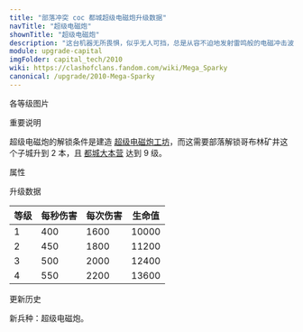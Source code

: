 ```yaml
---
title: "部落冲突 coc 都城超级电磁炮升级数据"
navTitle: "超级电磁炮"
shownTitle: "超级电磁炮"
description: "这台机器无所畏惧，似乎无人可挡，总是从容不迫地发射雷鸣般的电磁冲击波摧毁防御，这将是敌人永远无法摆脱的噩梦吧？"
module: upgrade-capital
imgFolder: capital_tech/2010
wiki: https://clashofclans.fandom.com/wiki/Mega_Sparky
canonical: /upgrade/2010-Mega-Sparky
---
```


<UnitInfo :folder="$frontmatter.imgFolder" imgSrc="Mega_Sparky_info.png" :imgAlt="$frontmatter.navTitle" :description="$frontmatter.description" />

<SmallTitle>各等级图片</SmallTitle>

<Panel>
    <UnitImgGroup :folder="$frontmatter.imgFolder">
        <UnitImg imgTitle="所有等级" imgSrc="Mega_Sparky1.png" />
    </UnitImgGroup>
</Panel>

<SmallTitle>重要说明</SmallTitle>

超级电磁炮的解锁条件是建造 [超级电磁炮工坊](/upgrade/2350-Mega-Sparky-Workshop)，而这需要部落解锁哥布林矿井这个子城升到 2 本，且 [都城大本营](/upgrade/2400-Capital-Hall) 达到 9 级。

<SmallTitle>属性</SmallTitle>

<UnitProperties>
    <UnitProperty pKey="部队类型" pValue="地面远程单位" />
    <UnitProperty pKey="攻击偏好" pValue="防御建筑" />
    <UnitProperty pKey="伤害类型" pValue="溅射伤害" />
    <UnitProperty pKey="溅射半径" pValue="3 格" />
    <UnitProperty pKey="攻击的目标" pValue="仅地面目标" />
    <UnitProperty pKey="配兵人口" pValue="100" />
    <UnitProperty pKey="防守人口" pValue="100" />
    <UnitProperty pKey="移动速度" pValue="1 格/秒" />
    <UnitProperty pKey="攻击速度" pValue="4 秒/次" />
    <UnitProperty pKey="攻击距离" pValue="4 格" />
</UnitProperties>

<SmallTitle>升级数据</SmallTitle>

<UnitTable>

| 等级 | 每秒伤害 | 每次伤害 | 生命值 |
| ---- |  ----   |  ----   |  ----  |
|   1  |   400   |  1600   | 10000  |
|   2  |   450   |  1800   | 11200  |
|   3  |   500   |  2000   | 12400  |
|   4  |   550   |  2200   | 13600  |
</UnitTable>

<SmallTitle>更新历史</SmallTitle>

<Timeline>
    <TimelineItem date="2023/10/09">
        <TimelineRow>新兵种：超级电磁炮。</TimelineRow>
    </TimelineItem>
    <TimelineItem :historyBottom="true" />
</Timeline>